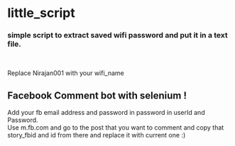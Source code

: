 # little_script
### simple script to extract saved wifi password  and put it in a text file. 
<br>
<p> Replace Nirajan001 with your wifi_name </p>
<h2> Facebook Comment bot with selenium ! </h2>
<p> Add your fb email address and password  in password in userId and Password.  <br>
 Use m.fb.com and go to the post that you want to comment and copy that story_fbid and id from there and replace it with current one :) <p/>
